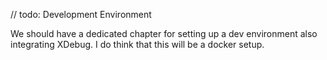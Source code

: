 // todo: Development Environment

We should have a dedicated chapter for setting up a dev environment also integrating XDebug. I do think that this will be a docker setup.
